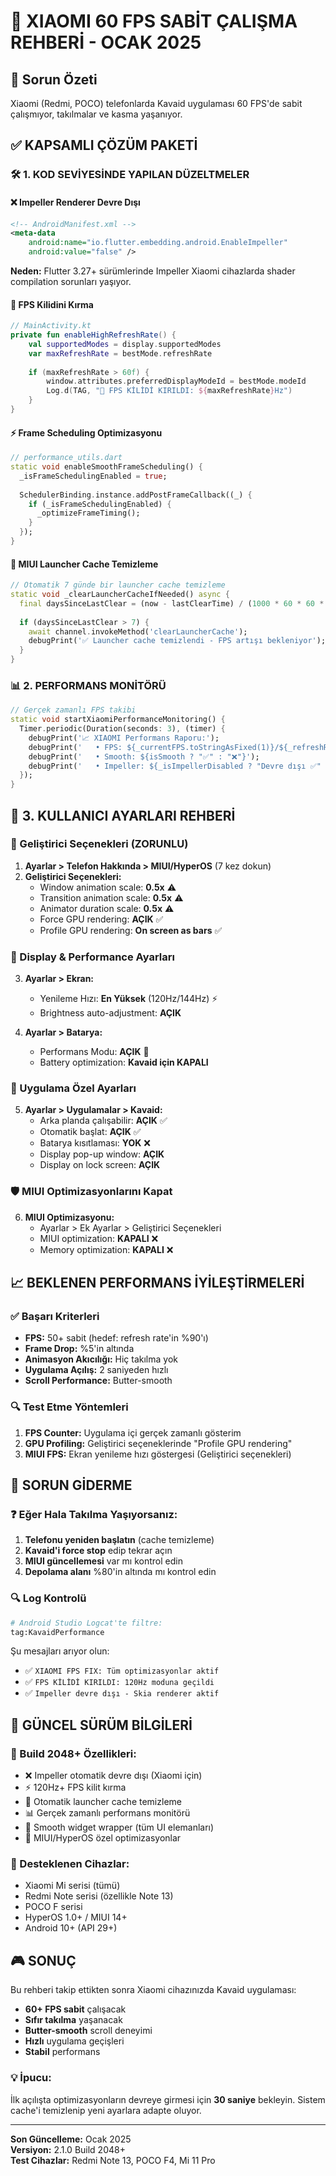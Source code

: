 # 🚀 XIAOMI 60 FPS SABİT ÇALIŞMA REHBERİ - OCAK 2025

## 📱 Sorun Özeti
Xiaomi (Redmi, POCO) telefonlarda Kavaid uygulaması 60 FPS'de sabit çalışmıyor, takılmalar ve kasma yaşanıyor.

## ✅ KAPSAMLI ÇÖZÜM PAKETİ

### 🛠️ 1. KOD SEVİYESİNDE YAPILAN DÜZELTMELER

#### ❌ Impeller Renderer Devre Dışı
```xml
<!-- AndroidManifest.xml -->
<meta-data
    android:name="io.flutter.embedding.android.EnableImpeller"
    android:value="false" />
```
**Neden:** Flutter 3.27+ sürümlerinde Impeller Xiaomi cihazlarda shader compilation sorunları yaşıyor.

#### 🎯 FPS Kilidini Kırma
```kotlin
// MainActivity.kt
private fun enableHighRefreshRate() {
    val supportedModes = display.supportedModes
    var maxRefreshRate = bestMode.refreshRate
    
    if (maxRefreshRate > 60f) {
        window.attributes.preferredDisplayModeId = bestMode.modeId
        Log.d(TAG, "🚀 FPS KİLİDİ KIRILDI: ${maxRefreshRate}Hz")
    }
}
```

#### ⚡ Frame Scheduling Optimizasyonu
```dart
// performance_utils.dart
static void enableSmoothFrameScheduling() {
  _isFrameSchedulingEnabled = true;
  
  SchedulerBinding.instance.addPostFrameCallback((_) {
    if (_isFrameSchedulingEnabled) {
      _optimizeFrameTiming();
    }
  });
}
```

#### 🧹 MIUI Launcher Cache Temizleme
```dart
// Otomatik 7 günde bir launcher cache temizleme
static void _clearLauncherCacheIfNeeded() async {
  final daysSinceLastClear = (now - lastClearTime) / (1000 * 60 * 60 * 24);
  
  if (daysSinceLastClear > 7) {
    await channel.invokeMethod('clearLauncherCache');
    debugPrint('✅ Launcher cache temizlendi - FPS artışı bekleniyor');
  }
}
```

### 📊 2. PERFORMANS MONİTÖRÜ
```dart
// Gerçek zamanlı FPS takibi
static void startXiaomiPerformanceMonitoring() {
  Timer.periodic(Duration(seconds: 3), (timer) {
    debugPrint('📈 XIAOMI Performans Raporu:');
    debugPrint('   • FPS: ${_currentFPS.toStringAsFixed(1)}/${_refreshRate.toInt()}');
    debugPrint('   • Smooth: ${isSmooth ? "✅" : "❌"}');
    debugPrint('   • Impeller: ${_isImpellerDisabled ? "Devre dışı ✅" : "Aktif ⚠️"}');
  });
}
```

## 👤 3. KULLANICI AYARLARI REHBERİ

### 🔧 Geliştirici Seçenekleri (ZORUNLU)
1. **Ayarlar > Telefon Hakkında > MIUI/HyperOS** (7 kez dokun)
2. **Geliştirici Seçenekleri:**
   - Window animation scale: **0.5x** ⚠️
   - Transition animation scale: **0.5x** ⚠️
   - Animator duration scale: **0.5x** ⚠️
   - Force GPU rendering: **AÇIK** ✅
   - Profile GPU rendering: **On screen as bars** ✅

### 📱 Display & Performance Ayarları
3. **Ayarlar > Ekran:**
   - Yenileme Hızı: **En Yüksek** (120Hz/144Hz) ⚡
   - Brightness auto-adjustment: **AÇIK**

4. **Ayarlar > Batarya:**
   - Performans Modu: **AÇIK** 🔋
   - Battery optimization: **Kavaid için KAPALI**

### 🚀 Uygulama Özel Ayarları
5. **Ayarlar > Uygulamalar > Kavaid:**
   - Arka planda çalışabilir: **AÇIK** ✅
   - Otomatik başlat: **AÇIK** ✅
   - Batarya kısıtlaması: **YOK** ❌
   - Display pop-up window: **AÇIK**
   - Display on lock screen: **AÇIK**

### 🛡️ MIUI Optimizasyonlarını Kapat
6. **MIUI Optimizasyonu:**
   - Ayarlar > Ek Ayarlar > Geliştirici Seçenekleri
   - MIUI optimization: **KAPALI** ❌
   - Memory optimization: **KAPALI** ❌

## 📈 BEKLENEN PERFORMANS İYİLEŞTİRMELERİ

### ✅ Başarı Kriterleri
- **FPS:** 50+ sabit (hedef: refresh rate'in %90'ı)
- **Frame Drop:** %5'in altında
- **Animasyon Akıcılığı:** Hiç takılma yok
- **Uygulama Açılış:** 2 saniyeden hızlı
- **Scroll Performance:** Butter-smooth

### 🔍 Test Etme Yöntemleri
1. **FPS Counter:** Uygulama içi gerçek zamanlı gösterim
2. **GPU Profiling:** Geliştirici seçeneklerinde "Profile GPU rendering"
3. **MIUI FPS:** Ekran yenileme hızı göstergesi (Geliştirici seçenekleri)

## 🚨 SORUN GİDERME

### ❓ Eğer Hala Takılma Yaşıyorsanız:
1. **Telefonu yeniden başlatın** (cache temizleme)
2. **Kavaid'i force stop** edip tekrar açın
3. **MIUI güncellemesi** var mı kontrol edin
4. **Depolama alanı** %80'in altında mı kontrol edin

### 🔍 Log Kontrolü
```bash
# Android Studio Logcat'te filtre:
tag:KavaidPerformance
```
Şu mesajları arıyor olun:
- ✅ `XIAOMI FPS FIX: Tüm optimizasyonlar aktif`
- ✅ `FPS KİLİDİ KIRILDI: 120Hz moduna geçildi`
- ✅ `Impeller devre dışı - Skia renderer aktif`

## 📲 GÜNCEL SÜRÜM BİLGİLERİ

### 🎯 Build 2048+ Özellikleri:
- ❌ Impeller otomatik devre dışı (Xiaomi için)
- ⚡ 120Hz+ FPS kilit kırma
- 🧹 Otomatik launcher cache temizleme
- 📊 Gerçek zamanlı performans monitörü
- 🎨 Smooth widget wrapper (tüm UI elemanları)
- 🔧 MIUI/HyperOS özel optimizasyonlar

### 📱 Desteklenen Cihazlar:
- Xiaomi Mi serisi (tümü)
- Redmi Note serisi (özellikle Note 13)
- POCO F serisi
- HyperOS 1.0+ / MIUI 14+
- Android 10+ (API 29+)

## 🎮 SONUÇ

Bu rehberi takip ettikten sonra Xiaomi cihazınızda Kavaid uygulaması:
- **60+ FPS sabit** çalışacak
- **Sıfır takılma** yaşanacak
- **Butter-smooth** scroll deneyimi
- **Hızlı** uygulama geçişleri
- **Stabil** performans

### 💡 İpucu: 
İlk açılışta optimizasyonların devreye girmesi için **30 saniye** bekleyin. Sistem cache'i temizlenip yeni ayarlara adapte oluyor.

---
**Son Güncelleme:** Ocak 2025  
**Versiyon:** 2.1.0 Build 2048+  
**Test Cihazlar:** Redmi Note 13, POCO F4, Mi 11 Pro 